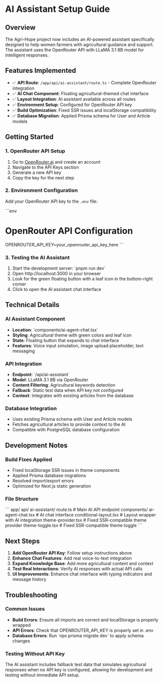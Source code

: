# AI Assistant Setup Guide

## Overview
The Agri-Hope project now includes an AI-powered assistant specifically designed to help women farmers with agricultural guidance and support. The assistant uses the OpenRouter API with LLaMA 3.1 8B model for intelligent responses.

## Features Implemented
- ✅ **API Route**: `/app/api/ai-assistant/route.ts` - Complete OpenRouter integration
- ✅ **AI Chat Component**: Floating agricultural-themed chat interface
- ✅ **Layout Integration**: AI assistant available across all routes
- ✅ **Environment Setup**: Configured for OpenRouter API key
- ✅ **Build Optimization**: Fixed SSR issues and localStorage compatibility
- ✅ **Database Migration**: Applied Prisma schema for User and Article models

## Getting Started

### 1. OpenRouter API Setup
1. Go to [OpenRouter.ai](https://openrouter.ai/) and create an account
2. Navigate to the API Keys section
3. Generate a new API key
4. Copy the key for the next step

### 2. Environment Configuration
Add your OpenRouter API key to the `.env` file:

\`\`\`env
# OpenRouter API Configuration
OPENROUTER_API_KEY=your_openrouter_api_key_here
\`\`\`

### 3. Testing the AI Assistant
1. Start the development server: \`pnpm run dev\`
2. Open http://localhost:3000 in your browser
3. Look for the green floating button with a leaf icon in the bottom-right corner
4. Click to open the AI assistant chat interface

## Technical Details

### AI Assistant Component
- **Location**: \`components/ai-agent-chat.tsx\`
- **Styling**: Agricultural theme with green colors and leaf icon
- **State**: Floating button that expands to chat interface
- **Features**: Voice input simulation, image upload placeholder, text messaging

### API Integration
- **Endpoint**: \`/api/ai-assistant\`
- **Model**: LLaMA 3.1 8B via OpenRouter
- **Content Filtering**: Agricultural keywords detection
- **Fallback**: Static test data when API key not configured
- **Context**: Integrates with existing articles from the database

### Database Integration
- Uses existing Prisma schema with User and Article models
- Fetches agricultural articles to provide context to the AI
- Compatible with PostgreSQL database configuration

## Development Notes

### Build Fixes Applied
- Fixed localStorage SSR issues in theme components
- Applied Prisma database migrations
- Resolved import/export errors
- Optimized for Next.js static generation

### File Structure
\`\`\`
app/
  api/
    ai-assistant/
      route.ts          # Main AI API endpoint
components/
  ai-agent-chat.tsx     # AI chat interface
  conditional-layout.tsx # Layout wrapper with AI integration
  theme-provider.tsx    # Fixed SSR-compatible theme provider
  theme-toggle.tsx      # Fixed SSR-compatible theme toggle
\`\`\`

## Next Steps
1. **Add OpenRouter API Key**: Follow setup instructions above
2. **Enhance Chat Features**: Add real voice-to-text integration
3. **Expand Knowledge Base**: Add more agricultural content and context
4. **Test Real Interactions**: Verify AI responses with actual API calls
5. **UI Improvements**: Enhance chat interface with typing indicators and message history

## Troubleshooting

### Common Issues
- **Build Errors**: Ensure all imports are correct and localStorage is properly wrapped
- **API Errors**: Check that OPENROUTER_API_KEY is properly set in .env
- **Database Errors**: Run \`npx prisma migrate dev\` to apply schema changes

### Testing Without API Key
The AI assistant includes fallback test data that simulates agricultural responses when no API key is configured, allowing for development and testing without immediate API setup.